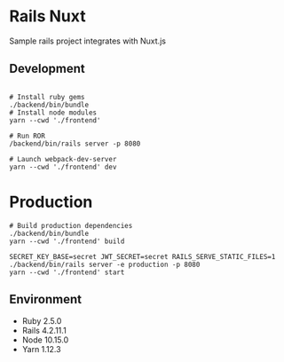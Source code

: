 # Rails Nuxt
Sample rails project integrates with Nuxt.js

## Development
```shell

# Install ruby gems
./backend/bin/bundle
# Install node modules
yarn --cwd './frontend'

# Run ROR
/backend/bin/rails server -p 8080

# Launch webpack-dev-server
yarn --cwd './frontend' dev
```

# Production
```shell
# Build production dependencies
./backend/bin/bundle
yarn --cwd './frontend' build

SECRET_KEY_BASE=secret JWT_SECRET=secret RAILS_SERVE_STATIC_FILES=1 ./backend/bin/rails server -e production -p 8080
yarn --cwd './frontend' start
```

## Environment
 - Ruby 2.5.0
 - Rails 4.2.11.1
 - Node 10.15.0
 - Yarn 1.12.3
